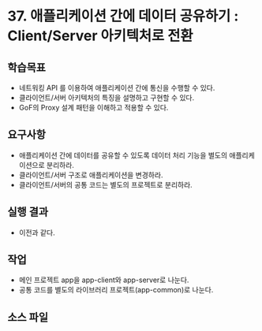 # 37. 애플리케이션 간에 데이터 공유하기 : Client/Server 아키텍처로 전환

## 학습목표

- 네트워킹 API 를 이용하여 애플리케이션 간에 통신을 수행할 수 있다.
- 클라이언트/서버 아키텍처의 특징을 설명하고 구현할 수 있다.
- GoF의 Proxy 설계 패턴을 이해하고 적용할 수 있다.

## 요구사항

- 애플리케이션 간에 데이터를 공유할 수 있도록 데이터 처리 기능을 별도의 애플리케이션으로 분리하라.
- 클라이언트/서버 구조로 애플리케이션을 변경하라.
- 클라이언트/서버의 공통 코드는 별도의 프로젝트로 분리하라.

## 실행 결과

- 이전과 같다.

## 작업

- 메인 프로젝트 app을 app-client와 app-server로 나눈다.
- 공통 코드를 별도의 라이브러리 프로젝트(app-common)로 나눈다. 
  
## 소스 파일
